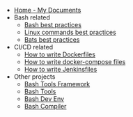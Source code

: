<!-- docs/_sidebar.md -->

- [Home - My Documents](/ 'My Documents')
- Bash related
  - [Bash best practices](HowTo/HowTo-Write-Bash-Scripts/00-Basic-BestPractices.md)
  - [Linux commands best practices](HowTo/HowTo-Write-Bash-Scripts/10-LinuxCommands-BestPractices.md)
  - [Bats best practices](HowTo/HowTo-Write-Bash-Scripts/20-Bats-BestPractices.md)
- CI/CD related
  - [How to write Dockerfiles](HowTo/HowTo-Write-Dockerfile.md)
  - [How to write docker-compose files](HowTo/HowTo-Write-DockerCompose.md)
  - [How to write Jenkinsfiles](HowTo/HowTo-Write-Jenkinsfile)
- Other projects
  - [Bash Tools Framework](https://fchastanet.github.io/bash-tools-framework/)
  - [Bash Tools](https://fchastanet.github.io/bash-tools/)
  - [Bash Dev Env](https://fchastanet.github.io/bash-dev-env/)
  - [Bash Compiler](https://fchastanet.github.io/bash-compiler/)
